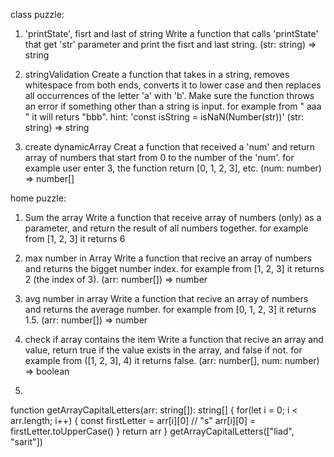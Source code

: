 class puzzle:
1. 'printState', fisrt and last of string
Write a function that calls 'printState' that get 'str' parameter and print the fisrt and last string.
(str: string) => string

2. stringValidation
Create a function that takes in a string, removes whitespace from both ends, converts it to lower case and then replaces all occurrences of the letter 'a' with 'b'. Make sure the function throws an error if something other than a string is input. 
for example from " aaa " it will returs "bbb".
hint: 'const isString = isNaN(Number(str))'
(str: string) => string

3. create dynamicArray 
Creat a function that received a 'num' and return array of numbers 
that start from 0 to the number of the 'num'. 
for example user enter 3, the function return [0, 1, 2, 3], etc. 
(num: number) => number[]


home puzzle:

1. Sum the array
Write a function that receive array of numbers (only) as a parameter, 
and return the result of all numbers together.
for example from [1, 2, 3] it returns 6

2. max number in Array 
Write a function that recive an array of numbers and returns the bigget number index.
for example from [1, 2, 3] it returns 2 (the index of 3).
(arr: number[]) => number

3. avg number in array
Write a function that recive an array of numbers and returns the average number.
for example from [0, 1, 2, 3] it returns 1.5.
(arr: number[]) => number

4. check if array contains the item
Write a function that recive an array and value, return true if the value exists in the array, and false if not.
for example from ([1, 2, 3], 4) it returns false.
(arr: number[], num: number) => boolean

5. 
function getArrayCapitalLetters(arr: string[]): string[] {
    for(let i = 0; i < arr.length; i++) {
        const firstLetter = arr[i][0] // "s"
        arr[i][0] = firstLetter.toUpperCase() 
    }
    return arr
}
getArrayCapitalLetters(["liad", "sarit"])
